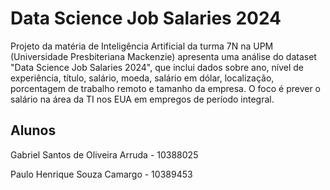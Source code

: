 # Data Science Job Salaries 2024

Projeto da matéria de Inteligência Artificial da turma 7N na UPM (Universidade Presbiteriana Mackenzie) apresenta uma análise do dataset "Data Science Job Salaries 2024", que inclui dados sobre ano, nível de experiência, título, salário, moeda, salário em dólar, localização, porcentagem de trabalho remoto e tamanho da empresa. O foco é prever o salário na área da TI nos EUA em empregos de período integral.

## Alunos 
Gabriel Santos de Oliveira Arruda - 10388025

Paulo Henrique Souza Camargo - 10389453
